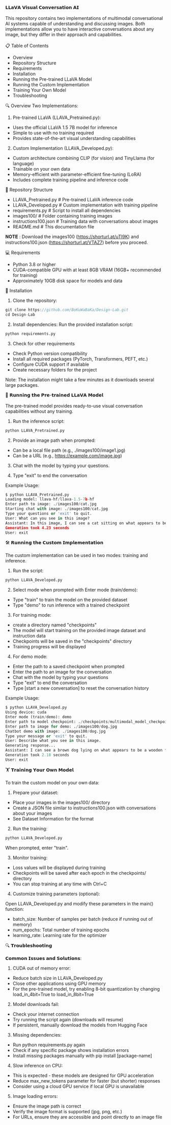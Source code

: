 𝗟𝗟𝗮𝗩𝗔 𝗩𝗶𝘀𝘂𝗮𝗹 𝗖𝗼𝗻𝘃𝗲𝗿𝘀𝗮𝘁𝗶𝗼𝗻 𝗔𝗜\
\
This repository contains two implementations of multimodal conversational AI systems capable of understanding and discussing images. Both implementations allow you to have interactive conversations about any image, but they differ in their approach and capabilities.\
\
📋 Table of Contents

* Overview
* Repository Structure
* Requirements
* Installation
* Running the Pre-trained LLaVA Model
* Running the Custom Implementation
* Training Your Own Model
* Troubleshooting

🔍 Overview
Two Implementations:

1. Pre-trained LLaVA (LLAVA_Pretrained.py):

* Uses the official LLaVA 1.5 7B model for inference
* Simple to use with no training required
* Provides state-of-the-art visual understanding capabilities

2. Custom Implementation (LLAVA_Developed.py):

* Custom architecture combining CLIP (for vision) and TinyLlama (for language)
* Trainable on your own data
* Memory-efficient with parameter-efficient fine-tuning (LoRA)
* Includes complete training pipeline and inference code



📁 Repository Structure

* LLAVA_Pretrained.py                    # Pre-trained LLaVA inference code
* LLAVA_Developed.py                     # Custom implementation with training pipeline
* requirements.py                        # Script to install all dependencies
* images100/                             # Folder containing training images
* instructions100.json                   # Training data with conversations about images
* README.md                              # This documentation file

𝐍𝐎𝐓𝐄 : Download the images100 (https://shorturl.at/uTI9K) and instructions100.json (https://shorturl.at/VTAZ7) before you proceed.

💻 Requirements

* Python 3.8 or higher
* CUDA-compatible GPU with at least 8GB VRAM (16GB+ recommended for training)
* Approximately 10GB disk space for models and data

🔧 Installation

1. Clone the repository:
```c++ 
git clone https://github.com/BoKuWaBaKa/Design-Lab.git
cd Design-Lab
```

2. Install dependencies:
Run the provided installation script:
```python
python requirements.py
```

3. Check for other requirements
* Check Python version compatibility
* Install all required packages (PyTorch, Transformers, PEFT, etc.)
* Configure CUDA support if available
* Create necessary folders for the project

Note: The installation might take a few minutes as it downloads several large packages.


🚀 𝗥𝘂𝗻𝗻𝗶𝗻𝗴 𝘁𝗵𝗲 𝗣𝗿𝗲-𝘁𝗿𝗮𝗶𝗻𝗲𝗱 𝗟𝗟𝗮𝗩𝗔 𝗠𝗼𝗱𝗲𝗹\
\
The pre-trained model provides ready-to-use visual conversation capabilities without any training.

1. Run the inference script:
```python
python LLAVA_Pretrained.py
```

2. Provide an image path when prompted:

* Can be a local file path (e.g., ./images100/image1.jpg)
* Can be a URL (e.g., https://example.com/image.jpg)


3. Chat with the model by typing your questions.

4. Type "exit" to end the conversation



Example Usage:
```python
$ python LLAVA_Pretrained.py
Loading model: llava-hf/llava-1.5-7b-hf
Enter path to image: ./images100/cat.jpg
Starting chat with image: ./images100/cat.jpg
Type your questions or 'exit' to quit.
User: What can you see in this image?
Assistant: In this image, I can see a cat sitting on what appears to be a windowsill or ledge. The cat has a tabby coat pattern with orange/ginger and white coloring. It's looking directly at the camera with its characteristic cat eyes. The background seems to be indoors, possibly near a window with some light coming in.
Generation took 4.23 seconds
User: exit
```

🛠️ 𝗥𝘂𝗻𝗻𝗶𝗻𝗴 𝘁𝗵𝗲 𝗖𝘂𝘀𝘁𝗼𝗺 𝗜𝗺𝗽𝗹𝗲𝗺𝗲𝗻𝘁𝗮𝘁𝗶𝗼𝗻\
\
The custom implementation can be used in two modes: training and inference.

1. Run the script:
```python
python LLAVA_Developed.py
```

2. Select mode when prompted with Enter mode (train/demo):

* Type "train" to train the model on the provided dataset
* Type "demo" to run inference with a trained checkpoint


3. For training mode:

* create a directory named "checkpoints"
* The model will start training on the provided image dataset and instruction data
* Checkpoints will be saved in the "checkpoints" directory
* Training progress will be displayed


4. For demo mode:

* Enter the path to a saved checkpoint when prompted
* Enter the path to an image for the conversation
* Chat with the model by typing your questions
* Type "exit" to end the conversation
* Type [start a new conversation] to reset the conversation history

Example Usage:
```python
$ python LLAVA_Developed.py
Using device: cuda
Enter mode (train/demo): demo
Enter path to model checkpoint: ./checkpoints/multimodal_model_checkpoint_epoch_2.pt
Enter path to image for demo: ./images100/dog.jpg
Chatbot demo with image: ./images100/dog.jpg
Type your message or 'exit' to quit.
User: Describe what you see in this image.
Generating response...
Assistant: I can see a brown dog lying on what appears to be a wooden floor or deck. The dog looks relaxed and comfortable.
Generation took 2.18 seconds
User: exit
```

🏋️ 𝗧𝗿𝗮𝗶𝗻𝗶𝗻𝗴 𝗬𝗼𝘂𝗿 𝗢𝘄𝗻 𝗠𝗼𝗱𝗲𝗹\
\
To train the custom model on your own data:

1. Prepare your dataset:

* Place your images in the images100/ directory
* Create a JSON file similar to instructions100.json with conversations about your images
* See Dataset Information for the format


2. Run the training:
```python
python LLAVA_Developed.py
```

When prompted, enter "train".

3. Monitor training:

* Loss values will be displayed during training
* Checkpoints will be saved after each epoch in the checkpoints/ directory
* You can stop training at any time with Ctrl+C


4. Customize training parameters (optional):

Open LLAVA_Developed.py and modify these parameters in the main() function:

* batch_size: Number of samples per batch (reduce if running out of memory)
* num_epochs: Total number of training epochs
* learning_rate: Learning rate for the optimizer


 🔍 𝗧𝗿𝗼𝘂𝗯𝗹𝗲𝘀𝗵𝗼𝗼𝘁𝗶𝗻𝗴 \
 \
𝗖𝗼𝗺𝗺𝗼𝗻 𝗜𝘀𝘀𝘂𝗲𝘀 𝗮𝗻𝗱 𝗦𝗼𝗹𝘂𝘁𝗶𝗼𝗻𝘀:

1. CUDA out of memory error:

* Reduce batch size in LLAVA_Developed.py
* Close other applications using GPU memory
* For the pre-trained model, try enabling 8-bit quantization by changing load_in_4bit=True to load_in_8bit=True


2. Model downloads fail:

* Check your internet connection
* Try running the script again (downloads will resume)
* If persistent, manually download the models from Hugging Face


3. Missing dependencies:

* Run python requirements.py again
* Check if any specific package shows installation errors
* Install missing packages manually with pip install [package-name]


4. Slow inference on CPU:

* This is expected - these models are designed for GPU acceleration
* Reduce max_new_tokens parameter for faster (but shorter) responses
* Consider using a cloud GPU service if local GPU is unavailable


5. Image loading errors:

* Ensure the image path is correct
* Verify the image format is supported (jpg, png, etc.)
* For URLs, ensure they are accessible and point directly to an image file
